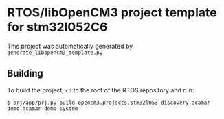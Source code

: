 # RTOS/libOpenCM3 project template for stm32l052C6

This project was automatically generated by `generate_libopencm3_template.py`

## Building

To build the project, `cd` to the root of the RTOS repository and run:

    $ prj/app/prj.py build opencm3.projects.stm32l053-discovery.acamar-demo.acamar-demo-system